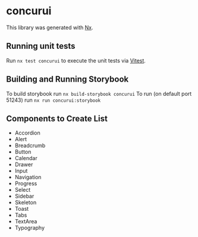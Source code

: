 # concurui

This library was generated with [Nx](https://nx.dev).

## Running unit tests

Run `nx test concurui` to execute the unit tests via [Vitest](https://vitest.dev/).

## Building and Running Storybook
To build storybook run `nx build-storybook concurui`
To run (on default port 51243) run `nx run concurui:storybook`

## Components to Create List
- Accordion
- Alert
- Breadcrumb
- Button
- Calendar
- Drawer
- Input
- Navigation
- Progress
- Select
- Sidebar
- Skeleton
- Toast
- Tabs
- TextArea
- Typography